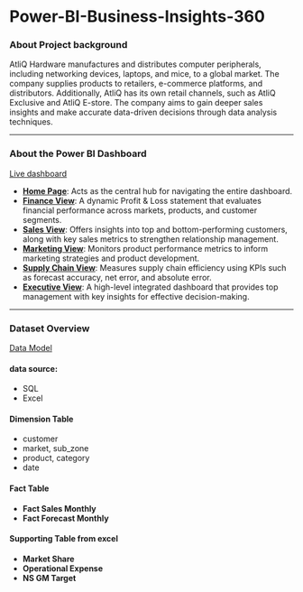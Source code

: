 # Power-BI-Business-Insights-360

### About Project background
AtliQ Hardware manufactures and distributes computer peripherals, including networking devices, laptops, and mice, to a global market. The company supplies products to retailers, e-commerce platforms, and distributors. Additionally, AtliQ has its own retail channels, such as AtliQ Exclusive and AtliQ E-store.
The company aims to gain deeper sales insights and make accurate data-driven decisions through data analysis techniques.

---
### About the Power BI Dashboard

[Live dashboard](https://app.powerbi.com/view?r=eyJrIjoiZTFjNDMwZTItODQ2My00NGFhLThhMmUtYTVhNGRlYjNkZTI5IiwidCI6ImM2ZTU0OWIzLTVmNDUtNDAzMi1hYWU5LWQ0MjQ0ZGM1YjJjNCJ9)
- [**Home Page**](https://github.com/HsiaoChuHao/Power-BI-Business-Insights-360/blob/c57d812031d62f7e3aade76e7c22080818ea64e8/Home%20Page.png): Acts as the central hub for navigating the entire dashboard.
- [**Finance View**](ttps://github.com/HsiaoChuHao/Power-BI-Business-Insights-360/blob/c57d812031d62f7e3aade76e7c22080818ea64e8/Finance%20View.png): A dynamic Profit & Loss statement that evaluates financial performance across markets, products, and customer segments.
- [**Sales View**](https://github.com/HsiaoChuHao/Power-BI-Business-Insights-360/blob/c57d812031d62f7e3aade76e7c22080818ea64e8/Sale%20View.png): Offers insights into top and bottom-performing customers, along with key sales metrics to strengthen relationship management.
- [**Marketing View**](https://github.com/HsiaoChuHao/Power-BI-Business-Insights-360/blob/c57d812031d62f7e3aade76e7c22080818ea64e8/marketing%20View.png): Monitors product performance metrics to inform marketing strategies and product development.
- [**Supply Chain View**](https://github.com/HsiaoChuHao/Power-BI-Business-Insights-360/blob/c57d812031d62f7e3aade76e7c22080818ea64e8/Supply%20chain.png): Measures supply chain efficiency using KPIs such as forecast accuracy, net error, and absolute error.
- [**Executive View**](https://github.com/HsiaoChuHao/Power-BI-Business-Insights-360/blob/c57d812031d62f7e3aade76e7c22080818ea64e8/Executive%20View.png): A high-level integrated dashboard that provides top management with key insights for effective decision-making.

---

### Dataset Overview
[Data Model](https://github.com/HsiaoChuHao/Power-BI-Business-Insights-360/blob/c57d812031d62f7e3aade76e7c22080818ea64e8/data%20model.png)
#### data source:
- SQL
- Excel
#### Dimension Table
- customer
- market, sub_zone
- product, category
- date
#### Fact Table
- **Fact Sales Monthly**
- **Fact Forecast Monthly**
#### Supporting Table from excel
- **Market Share**
- **Operational Expense**
- **NS GM Target**
  

